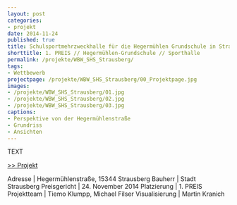 ```yaml
---
layout: post
categories:
- projekt
date: 2014-11-24
published: true
title: Schulsportmehrzweckhalle für die Hegermühlen Grundschule in Strausberg
shorttitle: 1. PREIS // Hegermühlen-Grundschule // Sporthalle
permalink: /projekte/WBW_SHS_Strausberg/
tags: 
- Wettbewerb
projectpage: /projekte/WBW_SHS_Strausberg/00_Projektpage.jpg
images:
- /projekte/WBW_SHS_Strausberg/01.jpg
- /projekte/WBW_SHS_Strausberg/02.jpg
- /projekte/WBW_SHS_Strausberg/03.jpg
captions:
- Perspektive von der Hegermühlenstraße
- Grundriss
- Ansichten
---
```


TEXT 

[\>> Projekt](../projekte/SHS_Strausberg/)

Adresse				    |	Hegermühlenstraße, 15344 Strausberg
Bauherr				    |	Stadt Strausberg 
Preisgericht	        |	24. November 2014
Platzierung		        |	1. PREIS
Projektteam			    |	Tiemo Klumpp, Michael Filser 
Visualisierung          |   Martin Kranich